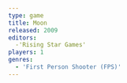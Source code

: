 ```yaml
---
type: game
title: Moon
released: 2009
editors: 
  -'Rising Star Games'
players: 1
genres:
  - 'First Person Shooter (FPS)'
---
```

